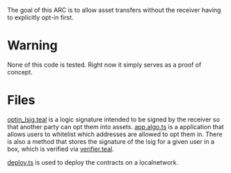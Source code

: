 The goal of this ARC is to allow asset transfers without the receiver having to explicitly opt-in first.

# Warning 
None of this code is tested. Right now it simply serves as a proof of concept.

# Files
[optin_lsig.teal](./contracts/optin_lsig.teal) is a logic signature intended to be signed by the receiver so that another party can opt them into assets. [app.algo.ts](./contracts/app.algo.ts) is a application that allows users to whitelist which addresses are allowed to opt them in. There is also a method that stores the signature of the lsig for a given user in a box, which is verified via [verifier.teal](./contracts/verifier.teal).

[deploy.ts](./deploy.ts) is used to deploy the contracts on a localnetwork.